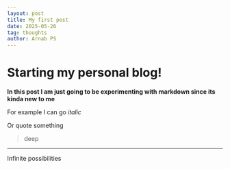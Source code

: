 ```yaml
---
layout: post
title: My first post
date: 2025-05-26
tag: thoughts
author: Arnab PS
---
```


# Starting my personal blog!

**In this post I am just going to be experimenting with markdown since its kinda new to me**

For example I can go *italic*

Or quote something 
> deep

---

Infinite possibilities
